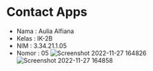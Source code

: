 # Contact Apps

- Nama : Aulia Alfiana
- Kelas : IK-2B
- NIM : 3.34.21.1.05
- Nomor : 05
![Screenshot 2022-11-27 164826](https://user-images.githubusercontent.com/114818053/204129186-ee1e6fad-be74-4a82-b992-081b3a1f921b.jpg)
![Screenshot 2022-11-27 164858](https://user-images.githubusercontent.com/114818053/204129192-f28e9220-1d7a-4ebb-93e5-c16d93053c21.jpg)
